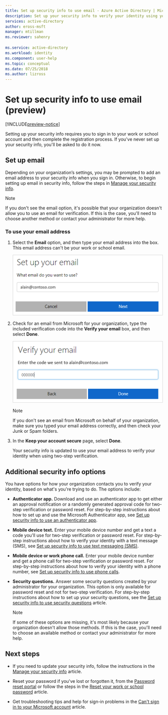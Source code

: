 ```yaml
---
title: Set up security info to use email - Azure Active Directory | Microsoft Docs
description: Set up your security info to verify your identity using your work or school email address.
services: active-directory
author: eross-msft
manager: mtillman
ms.reviewer: sahenry

ms.service: active-directory
ms.workload: identity
ms.component: user-help
ms.topic: conceptual
ms.date: 07/25/2018
ms.author: lizross
---
```


# Set up security info to use email (preview)

[!INCLUDE[preview-notice](../../../includes/active-directory-end-user-preview-notice-security-info.md)]

Setting up your security info requires you to sign in to your work or school account and then complete the registration process. If you've never set up your security info, you'll be asked to do it now.

## Set up email

Depending on your organization’s settings, you may be prompted to add an email address to your security info when you sign in. Otherwise, to begin setting up email in security info, follow the steps in [Manage your security info](security-info-manage-settings.md).

>[!Note]
>If you don't see the email option, it's possible that your organization doesn't allow you to use an email for verification. If this is the case, you'll need to choose another method or contact your administrator for more help.

### To use your email address

1. Select the **Email** option, and then type your email address into the box. This email address can't be your work or school email.

     ![Security info page, with email entry box](media/security-info/security-info-keep-secure-setup-email.png)

2. Check for an email from Microsoft for your organization, type the included verification code into the **Verify your email** box, and then select **Done**.

     ![Security info page, with email verification code entry box](media/security-info/security-info-verify-email.png)

    >[!Note]
    >If you don't see an email from Microsoft on behalf of your organization, make sure you typed your email address correctly, and then check your Junk or Spam folders.

3. In the **Keep your account secure** page, select **Done**.

    Your security info is updated to use your email address to verify your identity when using two-step verification.

## Additional security info options

You have options for how your organization contacts you to verify your identity, based on what's you're trying to do. The options include:

- **Authenticator app.** Download and use an authenticator app to get either an approval notification or a randomly generated approval code for two-step verification or password reset. For step-by-step instructions about how to set up and use the Microsoft Authenticator app, see [Set up security info to use an authenticator app](security-info-setup-auth-app.md).

- **Mobile device text.** Enter your mobile device number and get a text a code you'll use for two-step verification or password reset. For step-by-step instructions about how to verify your identity with a text message (SMS), see [Set up security info to use text messaging (SMS)](security-info-setup-text-msg.md).

- **Mobile device or work phone call.** Enter your mobile device number and get a phone call for two-step verification or password reset. For step-by-step instructions about how to verify your identity with a phone number, see [Set up security info to use phone calls](security-info-setup-phone-number.md).

- **Security questions.** Answer some security questions created by your administrator for your organization. This option is only available for password reset and not for two-step verification. For step-by-step instructions about how to set up your security questions, see the [Set up security info to use security questions](security-info-setup-questions.md) article.
    
    >[!Note]
    >If some of these options are missing, it's most likely because your organization doesn't allow those methods. If this is the case, you'll need to choose an available method or contact your administrator for more help.

## Next steps

- If you need to update your security info, follow the instructions in the [Manage your security info](security-info-manage-settings.md) article.

- Reset your password if you've lost or forgotten it, from the [Password reset portal](https://passwordreset.microsoftonline.com/) or follow the steps in the [Reset your work or school password](user-help-reset-password.md) article.

- Get troubleshooting tips and help for sign-in problems in the [Can't sign in to your Microsoft account](https://support.microsoft.com/help/12429/microsoft-account-sign-in-cant) article.